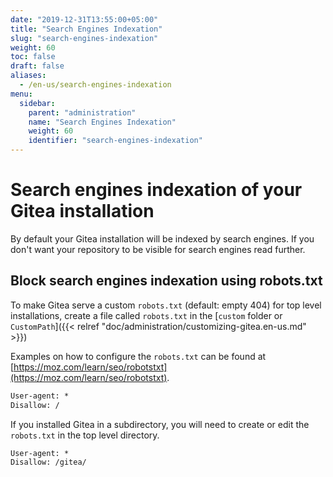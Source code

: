 ```yaml
---
date: "2019-12-31T13:55:00+05:00"
title: "Search Engines Indexation"
slug: "search-engines-indexation"
weight: 60
toc: false
draft: false
aliases:
  - /en-us/search-engines-indexation
menu:
  sidebar:
    parent: "administration"
    name: "Search Engines Indexation"
    weight: 60
    identifier: "search-engines-indexation"
---
```


# Search engines indexation of your Gitea installation

By default your Gitea installation will be indexed by search engines.
If you don't want your repository to be visible for search engines read further.

## Block search engines indexation using robots.txt

To make Gitea serve a custom `robots.txt` (default: empty 404) for top level installations,
create a file called `robots.txt` in the [`custom` folder or `CustomPath`]({{< relref "doc/administration/customizing-gitea.en-us.md" >}})

Examples on how to configure the `robots.txt` can be found at [https://moz.com/learn/seo/robotstxt](https://moz.com/learn/seo/robotstxt).

```txt
User-agent: *
Disallow: /
```

If you installed Gitea in a subdirectory, you will need to create or edit the `robots.txt` in the top level directory.

```txt
User-agent: *
Disallow: /gitea/
```
